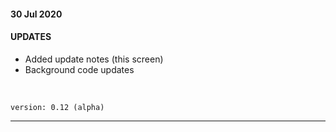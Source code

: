 #### 30 Jul 2020

#### UPDATES

- Added update notes (this screen)
- Background code updates

&nbsp;

`version: 0.12 (alpha)`

---


